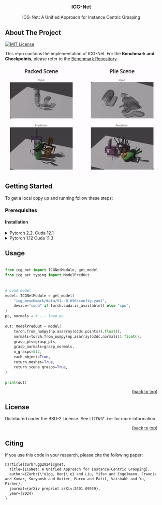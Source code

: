 <a name="readme-top"></a>
<div align="center">

  <h3 align="center">ICG-Net</h3>

  <p align="center">
    ICG-Net: A Unified Approach for Instance Centric Grasping
  </p>
</div>

<!-- ABOUT THE PROJECT -->
## About The Project
[![MIT License][license-shield]][license-url]

This repo contains the implementation of ICG-Net. For the **Benchmark and Checkpoints**, please refer to the  [Benchmark Repository](https://github.com/renezurbruegg/icg_benchmark).


[![Product Name Screen Shot][product-screenshot]](#)

## Getting Started

To get a local copy up and running follow these steps:

### Prerequisites
#### Installation

<details>
<summary>Pytorch 2.2, Cuda 12.1</summary>
To install MinkowskiEngine with Pytorch >= 2.0 and Cuda >= 12.0, you will need to install our patched version of MinkowskiEngine.
 
```bash
sudo apt-get install libopenblas-dev

export TORCH_CUDA_ARCH_LIST="6.0 6.1 6.2 7.0 7.2 7.5 8.0 8.6"
# Install conda environment
conda env create -f conda_cu121.yml
conda activate icg_cuda121

# Install Pytorch and Dependencies
pip install torch torchvision torchaudio torch_geometric
pip install pyg_lib torch_scatter torch_sparse torch_cluster torch_spline_conv -f https://data.pyg.org/whl/torch-2.2.0+cu121.html


# Install Patched MinkowskiEngine
git clone git@github.com:renezurbruegg/MinkowskiEngine.git
cd MinkowskiEngine

# Link conda cuda version for minkowski compilation
export CUDA_HOME=${CONDA_PREFIX}/envs/icg_cuda121
# Link cuda libraries.
export LD_LIBRARY_PATH=${CONDA_PREFIX}/lib:${LD_LIBRARY_PATH}
# Link cuda headers. This might not be necessary for all systems.
sudo ln -s ${CONDA_PREFIX}/lib/libcudart.so.12 /usr/lib/libcudart.so
python setup.py install --force_cuda --blas=openblas --blas_include_dirs=${CONDA_PREFIX}/include --cuda_home=$CUDA_HOME
cd -

# Install third party requirements
cd icg_net/third_party/pointnet2
python setup.py install
cd -

# Install icg_net as pip package
pip install -e .
```
</details>

<details>
<summary>Pytorch 1.12 Cuda 11.3 </summary>
 
```bash
sudo apt-get install libopenblas-dev

# Install conda environment
export TORCH_CUDA_ARCH_LIST="6.0 6.1 6.2 7.0 7.2 7.5 8.0 8.6"
conda env create -f conda_cu113.yml
conda activate icg_cuda113

# Install Pytorch and Dependencies
pip3 install torch==1.12.1+cu113 torchvision==0.13.1+cu113 --extra-index-url https://download.pytorch.org/whl/cu113
pip install torch_geometric
pip install pyg_lib torch_scatter torch_sparse torch_cluster torch_spline_conv -f https://data.pyg.org/whl/torch-1.12.0+cu113.html



# Install MinkowskiEngine
git clone --recursive "https://github.com/NVIDIA/MinkowskiEngine"
cd MinkowskiEngine
git checkout 02fc608bea4c0549b0a7b00ca1bf15dee4a0b228
python setup.py install --force_cuda --blas=openblas

# Install third party requirements
cd icg_net/third_party/pointnet2
python setup.py install
cd -

# Install icg_net as pip package
pip install -e .
```
</details>

## Usage

```python

from icg_net import ICGNetModule, get_model
from icg_net.typing import ModelPredOut


# Load model
model: ICGNetModule = get_model(
    "icg_benchmark/data/51--0.656/config.yaml",
    device="cuda" if torch.cuda.is_available() else "cpu",
)
pc, normals = # ... load pc

out: ModelPredOut = model(
    torch.from_numpy(np.asarray(o3dc.points)).float(),
    normals=torch.from_numpy(np.asarray(o3dc.normals)).float(),
    grasp_pts=grasp_pts,
    grasp_normals=grasp_normals,
    n_grasps=512,
    each_object=True,
    return_meshes=True,
    return_scene_grasps=True,
)

print(out)

```
 
<p align="right">(<a href="#readme-top">back to top</a>)</p>

<!-- LICENSE -->
## License

Distributed under the BSD-2 License. See `LICENSE.txt` for more information.

<p align="right">(<a href="#readme-top">back to top</a>)</p>


## Citing
If you use this code in your research, please cite the following paper:
```
@article{zurbrugg2024icgnet,
  title={ICGNet: A Unified Approach for Instance-Centric Grasping},
  author={Zurbr{\"u}gg, Ren{\'e} and Liu, Yifan and Engelmann, Francis and Kumar, Suryansh and Hutter, Marco and Patil, Vaishakh and Yu, Fisher},
  journal={arXiv preprint arXiv:2401.09939},
  year={2024}
}
```



<!-- MARKDOWN LINKS & IMAGES -->
<!-- https://www.markdownguide.org/basic-syntax/#reference-style-links -->
<!-- [contributors-shield]: https://img.shields.io/github/contributors/othneildrew/Best-README-Template.svg?style=for-the-badge
[contributors-url]: https://github.com/othneildrew/Best-README-Template/graphs/contributors
[forks-shield]: https://img.shields.io/github/forks/othneildrew/Best-README-Template.svg?style=for-the-badge
[forks-url]: https://github.com/othneildrew/Best-README-Template/network/members
[stars-shield]: https://img.shields.io/github/stars/othneildrew/Best-README-Template.svg?style=for-the-badge
[stars-url]: https://github.com/othneildrew/Best-README-Template/stargazers
[issues-shield]: https://img.shields.io/github/issues/othneildrew/Best-README-Template.svg?style=for-the-badge
[issues-url]: https://github.com/othneildrew/Best-README-Template/issues
[linkedin-shield]: https://img.shields.io/badge/-LinkedIn-black.svg?style=for-the-badge&logo=linkedin&colorB=555
[linkedin-url]: https://linkedin.com/in/othneildrew -->

[license-url]: https://github.com/renezurbruegg/ICG-Net/blob/master/LICENSE.txt
[license-shield]: https://img.shields.io/github/license/othneildrew/Best-README-Template.svg?style=for-the-badge
[product-screenshot]: docs/images/predictions.gif

<!-- [Next.js]: https://img.shields.io/badge/next.js-000000?style=for-the-badge&logo=nextdotjs&logoColor=white
[Next-url]: https://nextjs.org/
[React.js]: https://img.shields.io/badge/React-20232A?style=for-the-badge&logo=react&logoColor=61DAFB
[React-url]: https://reactjs.org/
[Vue.js]: https://img.shields.io/badge/Vue.js-35495E?style=for-the-badge&logo=vuedotjs&logoColor=4FC08D
[Vue-url]: https://vuejs.org/
[Angular.io]: https://img.shields.io/badge/Angular-DD0031?style=for-the-badge&logo=angular&logoColor=white
[Angular-url]: https://angular.io/
[Svelte.dev]: https://img.shields.io/badge/Svelte-4A4A55?style=for-the-badge&logo=svelte&logoColor=FF3E00
[Svelte-url]: https://svelte.dev/
[Laravel.com]: https://img.shields.io/badge/Laravel-FF2D20?style=for-the-badge&logo=laravel&logoColor=white
[Laravel-url]: https://laravel.com
[Bootstrap.com]: https://img.shields.io/badge/Bootstrap-563D7C?style=for-the-badge&logo=bootstrap&logoColor=white
[Bootstrap-url]: https://getbootstrap.com
[JQuery.com]: https://img.shields.io/badge/jQuery-0769AD?style=for-the-badge&logo=jquery&logoColor=white
[JQuery-url]: https://jquery.com  -->
